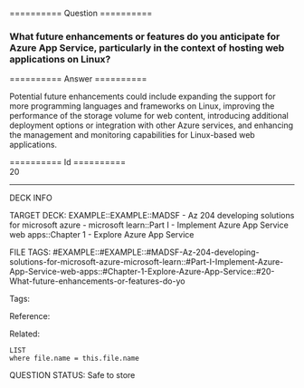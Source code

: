 ========== Question ==========  

### What future enhancements or features do you anticipate for Azure App Service, particularly in the context of hosting web applications on Linux?  

========== Answer ==========  

Potential future enhancements could include expanding the support for more
programming languages and frameworks on Linux, improving the performance of the
storage volume for web content, introducing additional deployment options or
integration with other Azure services, and enhancing the management and
monitoring capabilities for Linux-based web applications.

========== Id ==========  
20

---

DECK INFO

TARGET DECK: EXAMPLE::EXAMPLE::MADSF - Az 204 developing solutions for microsoft azure - microsoft learn::Part I - Implement Azure App Service web apps::Chapter 1 - Explore Azure App Service

FILE TAGS: #EXAMPLE::#EXAMPLE::#MADSF-Az-204-developing-solutions-for-microsoft-azure-microsoft-learn::#Part-I-Implement-Azure-App-Service-web-apps::#Chapter-1-Explore-Azure-App-Service::#20-What-future-enhancements-or-features-do-yo

Tags:

Reference:

Related:

```dataview
LIST
where file.name = this.file.name
```
QUESTION STATUS: Safe to store
